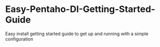 # Easy-Pentaho-DI-Getting-Started-Guide
Easy install getting started guide to get up and running with a simple configuration
